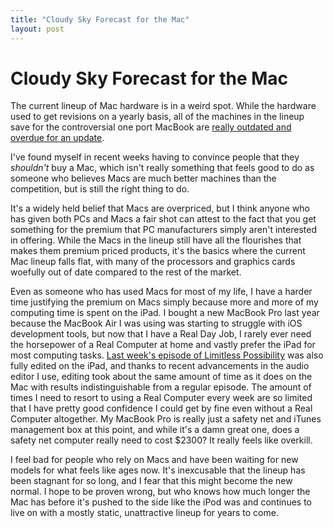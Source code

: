 ```yaml
---
title: "Cloudy Sky Forecast for the Mac"
layout: post
---
```


# Cloudy Sky Forecast for the Mac

The current lineup of Mac hardware is in a weird spot. While the hardware used to get revisions on a yearly basis, all of the machines in the lineup save for the controversial one port MacBook are [really outdated and overdue for an update][bg].

I've found myself in recent weeks having to convince people that they *shouldn't* buy a Mac, which isn't really something that feels good to do as someone who believes Macs are much better machines than the competition, but is still the right thing to do.

It's a widely held belief that Macs are overpriced, but I think anyone who has given both PCs and Macs a fair shot can attest to the fact that you get something for the premium that PC manufacturers simply aren't interested in offering. While the Macs in the lineup still have all the flourishes that makes them premium priced products, it's the basics where the current Mac lineup falls flat, with many of the processors and graphics cards woefully out of date compared to the rest of the market.

Even as someone who has used Macs for most of my life, I have a harder time justifying the premium on Macs simply because more and more of my computing time is spent on the iPad. I bought a new MacBook Pro last year because the MacBook Air I was using was starting to struggle with iOS development tools, but now that I have a Real Day Job, I rarely ever need the horsepower of a Real Computer at home and vastly prefer the iPad for most computing tasks. [Last week's episode of Limitless Possibility][lp] was also fully edited on the iPad, and thanks to recent advancements in the audio editor I use, editing took about the same amount of time as it does on the Mac with results indistinguishable from a regular episode. The amount of times I need to resort to using a Real Computer every week are so limited that I have pretty good confidence I could get by fine even without a Real Computer altogether. My MacBook Pro is really just a safety net and iTunes management box at this point, and while it's a damn great one, does a safety net computer really need to cost $2300? It really feels like overkill.

I feel bad for people who rely on Macs and have been waiting for new models for what feels like ages now. It's inexcusable that the lineup has been stagnant for so long, and I fear that this might become the new normal. I hope to be proven wrong, but who knows how much longer the Mac has before it's pushed to the side like the iPod was and continues to live on with a mostly static, unattractive lineup for years to come.

[bg]: http://buyersguide.macrumors.com
[lp]: http://limitlesspossibility.net/46
